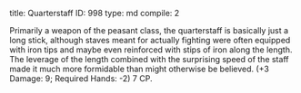 title:          Quarterstaff
ID:             998
type:           md
compile:        2



Primarily a weapon of the peasant class, the quarterstaff is basically just a long stick, although staves meant for actually fighting were often equipped with iron tips and maybe even reinforced with stips of iron along the length. The leverage of the length combined with the surprising speed of the staff made it much more formidable than might otherwise be believed. (+3 Damage: 9; Required Hands: -2) 7 CP.